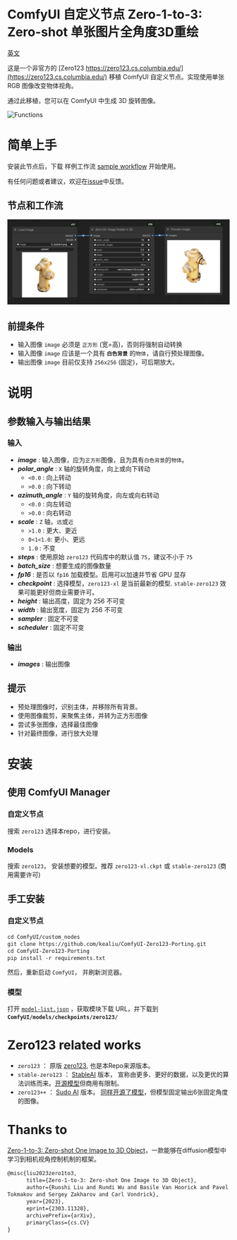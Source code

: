 # ComfyUI 自定义节点 Zero-1-to-3: Zero-shot 单张图片全角度3D重绘

[英文](README.md)

这是一个非官方的 [Zero123 https://zero123.cs.columbia.edu/](https://zero123.cs.columbia.edu/) 移植 ComfyUI 自定义节点。实现使用单张 RGB 图像改变物体视角。

通过此移植，您可以在 ComfyUI 中生成 3D 旋转图像。

![Functions](https://github.com/cvlab-columbia/zero123/blob/main/teaser.png)

# 简单上手

安装此节点后，下载 样例工作流 [sample workflow](sample/simple_workflow.json) 开始使用。

有任何问题或者建议，欢迎在[issue](https://github.com/kealiu/ComfyUI-Zero123-Porting/issues)中反馈。

## 节点和工作流

![simple workflow](images/Zero123-Simple.png)

## 前提条件

- 输入图像 `image` 必须是 `正方形` (宽=高)，否则将强制自动转换
- 输入图像 `image` 应该是一个具有 **`白色背景`** 的`物体`，请自行预处理图像。
- 输出图像 `image` 目前仅支持 `256x256` (固定)，可后期放大。

# 说明

## 参数输入与输出结果

### 输入

- **_image_** : 输入图像，应为`正方形`图像，且为具有`白色背景`的`物体`。
- **_polar_angle_** : `X` 轴的旋转角度，向上或向下转动
    - `<0.0` : 向上转动
    - `>0.0` : 向下转动
- **_azimuth_angle_** : `Y` 轴的旋转角度，向左或向右转动
    - `<0.0` : 向左转动
    - `>0.0` : 向右转动
- **_scale_** : `Z` 轴，`远`或`近`
    - `>1.0` : 更大、更近
    - `0<1<1.0`: 更小、更远
    - `1.0` : 不变
- **_steps_** : 使用原始 `zero123` 代码库中的默认值 `75`，建议不小于 `75`
- **_batch_size_** : 想要生成的图像数量
- **_fp16_** : 是否以 `fp16` 加载模型。启用可以加速并节省 GPU 显存
- **_checkpoint_** : 选择模型，`zero123-xl` 是当前最新的模型. `stable-zero123` 效果可能更好但商业需要许可。
- **_height_** : 输出高度，固定为 256 不可变
- **_width_** : 输出宽度，固定为 256 不可变
- **_sampler_** : 固定不可变
- **_scheduler_** : 固定不可变

### 输出

- **_images_** : 输出图像

## 提示

- 预处理图像时，识别主体，并移除所有背景。
- 使用图像裁剪，来聚焦主体，并转为正方形图像
- 尝试多张图像，选择最佳图像
- 针对最终图像，进行放大处理

# 安装

## 使用 ComfyUI Manager

### 自定义节点

搜索 `zero123` 选择本repo，进行安装。

### Models

搜索 `zero123`， 安装想要的模型。推荐 `zero123-xl.ckpt` 或 `stable-zero123` (商用需要许可)

## 手工安装

### 自定义节点

```
cd ComfyUI/custom_nodes
git clone https://github.com/kealiu/ComfyUI-Zero123-Porting.git
cd ComfyUI-Zero123-Porting
pip install -r requirements.txt
```

然后，重新启动 `ComfyUI`， 并刷新浏览器。

### 模型

打开 [`model-list.json`](model-list.json) ，获取模块下载 URL，并下载到 **`ComfyUI/models/checkpoints/zero123/`**

# Zero123 related works

- `zero123` ： 原版 [zero123](https://zero123.cs.columbia.edu/), 也是本Repo来源版本。
- `stable-zero123` ： [StableAI](https://stability.ai/) 版本， 宣称由更多、更好的数据，以及更优的算法训练而来。[开源模型]((https://huggingface.co/stabilityai/stable-zero123))但商用有限制。
- `zero123++` ： [Sudo AI](https://sudo.ai) 版本。 [同样开源了模型](https://github.com/SUDO-AI-3D/zero123plus)，但模型固定输出6张固定角度的图像。

# Thanks to

[Zero-1-to-3: Zero-shot One Image to 3D Object](https://github.com/cvlab-columbia/zero123)，一款能够在diffusion模型中学习到相机视角控制机制的框架。

```
@misc{liu2023zero1to3,
      title={Zero-1-to-3: Zero-shot One Image to 3D Object}, 
      author={Ruoshi Liu and Rundi Wu and Basile Van Hoorick and Pavel Tokmakov and Sergey Zakharov and Carl Vondrick},
      year={2023},
      eprint={2303.11328},
      archivePrefix={arXiv},
      primaryClass={cs.CV}
}
```
